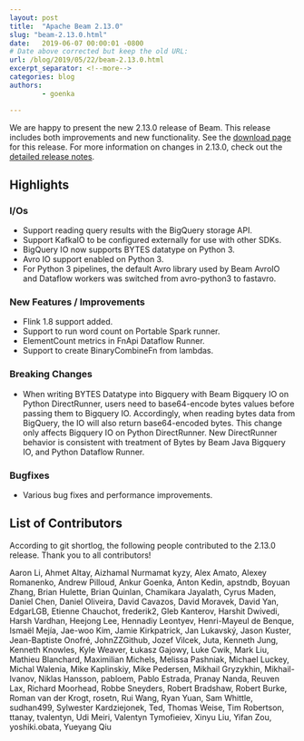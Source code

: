 ```yaml
---
layout: post
title:  "Apache Beam 2.13.0"
slug: "beam-2.13.0.html"
date:   2019-06-07 00:00:01 -0800
# Date above corrected but keep the old URL:
url: /blog/2019/05/22/beam-2.13.0.html
excerpt_separator: <!--more-->
categories: blog
authors:
        - goenka

---
```

<!--
Licensed under the Apache License, Version 2.0 (the "License");
you may not use this file except in compliance with the License.
You may obtain a copy of the License at

http://www.apache.org/licenses/LICENSE-2.0

Unless required by applicable law or agreed to in writing, software
distributed under the License is distributed on an "AS IS" BASIS,
WITHOUT WARRANTIES OR CONDITIONS OF ANY KIND, either express or implied.
See the License for the specific language governing permissions and
limitations under the License.
-->

We are happy to present the new 2.13.0 release of Beam. This release includes both improvements and new functionality.
See the [download page](/get-started/downloads/#2130-2019-05-21) for this release.<!--more-->
For more information on changes in 2.13.0, check out the
[detailed release notes](https://jira.apache.org/jira/secure/ReleaseNote.jspa?projectId=12319527&version=12345166).

## Highlights

### I/Os

* Support reading query results with the BigQuery storage API.
* Support KafkaIO to be configured externally for use with other SDKs.
* BigQuery IO now supports BYTES datatype on Python 3.
* Avro IO support enabled on Python 3.
* For Python 3 pipelines, the default Avro library used by Beam AvroIO and Dataflow workers was switched from avro-python3 to fastavro.


### New Features / Improvements

* Flink 1.8 support added.
* Support to run word count on Portable Spark runner.
* ElementCount metrics in FnApi Dataflow Runner.
* Support to create BinaryCombineFn from lambdas.


### Breaking Changes
* When writing BYTES Datatype into Bigquery with Beam Bigquery IO on Python DirectRunner, users need to base64-encode bytes values before passing them to Bigquery IO. Accordingly, when reading bytes data from BigQuery, the IO will also return base64-encoded bytes. This change only affects Bigquery IO on Python DirectRunner. New DirectRunner behavior is consistent with treatment of Bytes by Beam Java Bigquery IO, and Python Dataflow Runner.


### Bugfixes

* Various bug fixes and performance improvements.

## List of Contributors

According to git shortlog, the following people contributed to the 2.13.0 release. Thank you to all contributors!

Aaron Li, Ahmet Altay, Aizhamal Nurmamat kyzy, Alex Amato, Alexey Romanenko, 
Andrew Pilloud, Ankur Goenka, Anton Kedin, apstndb, Boyuan Zhang, Brian Hulette, 
Brian Quinlan, Chamikara Jayalath, Cyrus Maden, Daniel Chen, Daniel Oliveira, 
David Cavazos, David Moravek, David Yan, EdgarLGB, Etienne Chauchot, frederik2, 
Gleb Kanterov, Harshit Dwivedi, Harsh Vardhan, Heejong Lee, Hennadiy Leontyev, 
Henri-Mayeul de Benque, Ismaël Mejía, Jae-woo Kim, Jamie Kirkpatrick, Jan Lukavský, 
Jason Kuster, Jean-Baptiste Onofré, JohnZZGithub, Jozef Vilcek, Juta, Kenneth Jung, 
Kenneth Knowles, Kyle Weaver, Łukasz Gajowy, Luke Cwik, Mark Liu, Mathieu Blanchard, 
Maximilian Michels, Melissa Pashniak, Michael Luckey, Michal Walenia, Mike Kaplinskiy, 
Mike Pedersen, Mikhail Gryzykhin, Mikhail-Ivanov, Niklas Hansson, pabloem, 
Pablo Estrada, Pranay Nanda, Reuven Lax, Richard Moorhead, Robbe Sneyders, 
Robert Bradshaw, Robert Burke, Roman van der Krogt, rosetn, Rui Wang, Ryan Yuan, 
Sam Whittle, sudhan499, Sylwester Kardziejonek, Ted, Thomas Weise, Tim Robertson, 
ttanay, tvalentyn, Udi Meiri, Valentyn Tymofieiev, Xinyu Liu, Yifan Zou, 
yoshiki.obata, Yueyang Qiu
